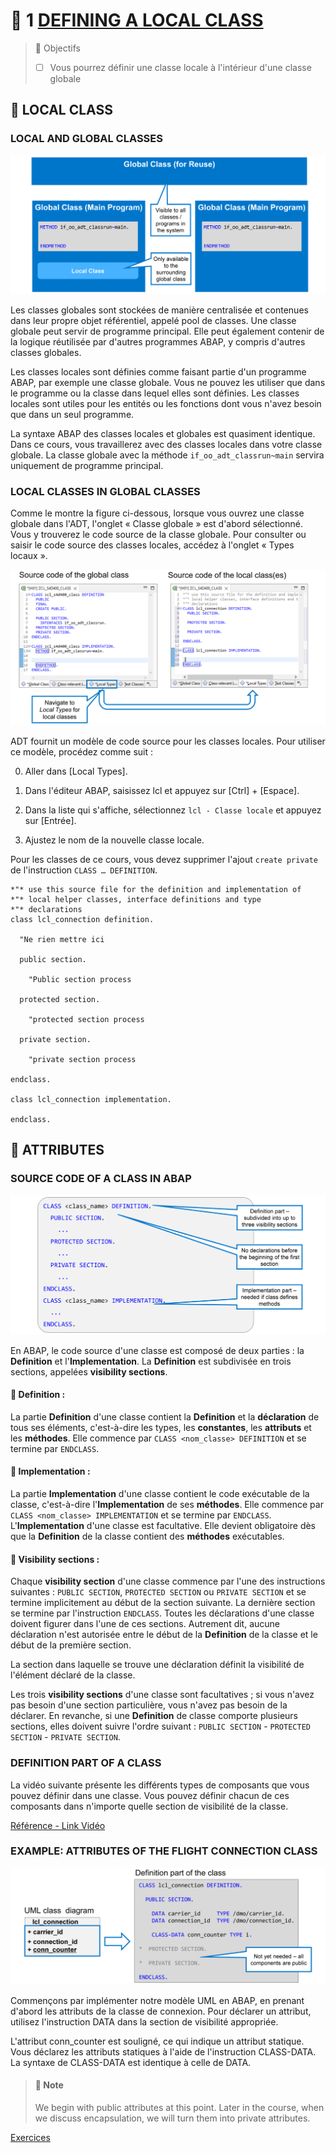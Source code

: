 # 🌸 1 [DEFINING A LOCAL CLASS](https://learning.sap.com/learning-journeys/acquire-core-abap-skills/defining-a-local-class_d4f46591-157b-468f-b94a-8d484d5ddca9)

> 🌺 Objectifs
>
> - [ ] Vous pourrez définir une classe locale à l'intérieur d'une classe globale

## 🌸 LOCAL CLASS

### LOCAL AND GLOBAL CLASSES

![](./assets/01_-_Define_a_local_class_001.png)

Les classes globales sont stockées de manière centralisée et contenues dans leur propre objet référentiel, appelé pool de classes. Une classe globale peut servir de programme principal. Elle peut également contenir de la logique réutilisée par d'autres programmes ABAP, y compris d'autres classes globales.

Les classes locales sont définies comme faisant partie d'un programme ABAP, par exemple une classe globale. Vous ne pouvez les utiliser que dans le programme ou la classe dans lequel elles sont définies. Les classes locales sont utiles pour les entités ou les fonctions dont vous n'avez besoin que dans un seul programme.

La syntaxe ABAP des classes locales et globales est quasiment identique. Dans ce cours, vous travaillerez avec des classes locales dans votre classe globale. La classe globale avec la méthode `if_oo_adt_classrun~main` servira uniquement de programme principal.

### LOCAL CLASSES IN GLOBAL CLASSES

Comme le montre la figure ci-dessous, lorsque vous ouvrez une classe globale dans l'ADT, l'onglet « Classe globale » est d'abord sélectionné. Vous y trouverez le code source de la classe globale. Pour consulter ou saisir le code source des classes locales, accédez à l'onglet « Types locaux ».

![](./assets/01_-_Define_a_local_class_002.png)

ADT fournit un modèle de code source pour les classes locales. Pour utiliser ce modèle, procédez comme suit :

0. Aller dans [Local Types].

1. Dans l'éditeur ABAP, saisissez lcl et appuyez sur [Ctrl] + [Espace].

2. Dans la liste qui s'affiche, sélectionnez `lcl - Classe locale` et appuyez sur [Entrée].

3. Ajustez le nom de la nouvelle classe locale.

Pour les classes de ce cours, vous devez supprimer l'ajout `create private` de l'instruction `CLASS … DEFINITION`.

```
*"* use this source file for the definition and implementation of
*"* local helper classes, interface definitions and type
*"* declarations
class lcl_connection definition.

  "Ne rien mettre ici

  public section.

    "Public section process

  protected section.

    "protected section process

  private section.

    "private section process

endclass.

class lcl_connection implementation.

endclass.
```

## 🌸 ATTRIBUTES

### SOURCE CODE OF A CLASS IN ABAP

![](./assets/01_-_Define_a_local_class_003.png)

En ABAP, le code source d'une classe est composé de deux parties : la **Definition** et l'**Implementation**. La **Definition** est subdivisée en trois sections, appelées **visibility sections**.

#### 💮 **Definition** :

La partie **Definition** d'une classe contient la **Definition** et la **déclaration** de tous ses éléments, c'est-à-dire les types, les **constantes**, les **attributs** et les **méthodes**. Elle commence par `CLASS <nom_classe> DEFINITION` et se termine par `ENDCLASS`.

#### 💮 **Implementation** :

La partie **Implementation** d'une classe contient le code exécutable de la classe, c'est-à-dire l'**Implementation** de ses **méthodes**. Elle commence par `CLASS <nom_classe> IMPLEMENTATION` et se termine par `ENDCLASS`. L'**Implementation** d'une classe est facultative. Elle devient obligatoire dès que la **Definition** de la classe contient des **méthodes** exécutables.

#### 💮 **Visibility sections** :

Chaque **visibility section** d'une classe commence par l'une des instructions suivantes : `PUBLIC SECTION`, `PROTECTED SECTION` ou `PRIVATE SECTION` et se termine implicitement au début de la section suivante. La dernière section se termine par l'instruction `ENDCLASS`. Toutes les déclarations d'une classe doivent figurer dans l'une de ces sections. Autrement dit, aucune déclaration n'est autorisée entre le début de la **Definition** de la classe et le début de la première section.

La section dans laquelle se trouve une déclaration définit la visibilité de l'élément déclaré de la classe.

Les trois **visibility sections** d'une classe sont facultatives ; si vous n'avez pas besoin d'une section particulière, vous n'avez pas besoin de la déclarer. En revanche, si une **Definition** de classe comporte plusieurs sections, elles doivent suivre l'ordre suivant : `PUBLIC SECTION` - `PROTECTED SECTION` - `PRIVATE SECTION`.

### DEFINITION PART OF A CLASS

La vidéo suivante présente les différents types de composants que vous pouvez définir dans une classe. Vous pouvez définir chacun de ces composants dans n'importe quelle section de visibilité de la classe.

[Référence - Link Vidéo](https://learning.sap.com/learning-journeys/acquire-core-abap-skills/defining-a-local-class_d4f46591-157b-468f-b94a-8d484d5ddca9)

### EXAMPLE: ATTRIBUTES OF THE FLIGHT CONNECTION CLASS

![](./assets/01_-_Define_a_local_class_006.png)

Commençons par implémenter notre modèle UML en ABAP, en prenant d'abord les attributs de la classe de connexion. Pour déclarer un attribut, utilisez l'instruction DATA dans la section de visibilité appropriée.

L'attribut conn_counter est souligné, ce qui indique un attribut statique. Vous déclarez les attributs statiques à l'aide de l'instruction CLASS-DATA. La syntaxe de CLASS-DATA est identique à celle de DATA.

> #### 🍧 Note
>
> We begin with public attributes at this point. Later in the course, when we discuss encapsulation, we will turn them into private attributes.

[Exercices](https://learning.sap.com/learning-journeys/acquire-core-abap-skills/defining-a-local-class_d4f46591-157b-468f-b94a-8d484d5ddca9)
